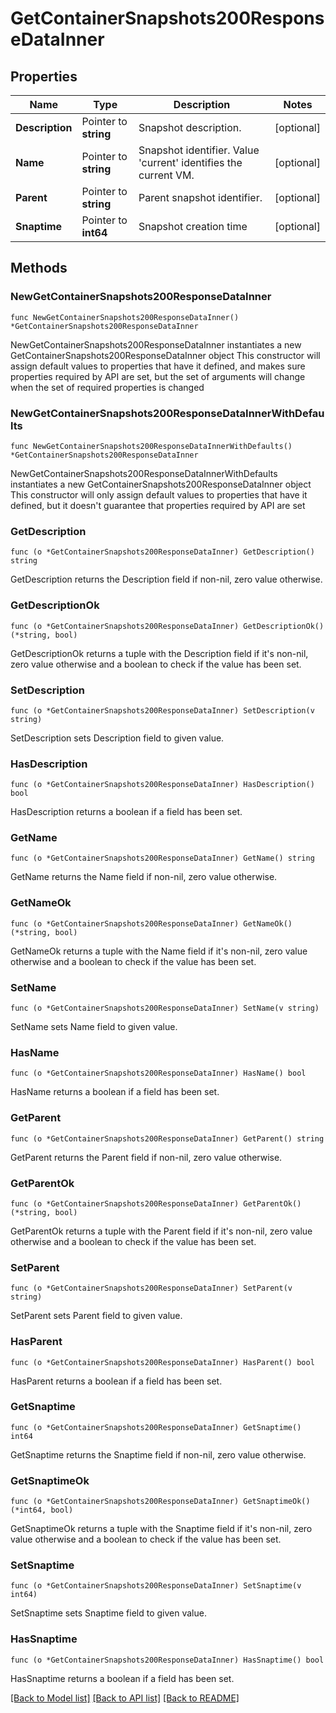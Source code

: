 # GetContainerSnapshots200ResponseDataInner

## Properties

Name | Type | Description | Notes
------------ | ------------- | ------------- | -------------
**Description** | Pointer to **string** | Snapshot description. | [optional] 
**Name** | Pointer to **string** | Snapshot identifier. Value &#39;current&#39; identifies the current VM. | [optional] 
**Parent** | Pointer to **string** | Parent snapshot identifier. | [optional] 
**Snaptime** | Pointer to **int64** | Snapshot creation time | [optional] 

## Methods

### NewGetContainerSnapshots200ResponseDataInner

`func NewGetContainerSnapshots200ResponseDataInner() *GetContainerSnapshots200ResponseDataInner`

NewGetContainerSnapshots200ResponseDataInner instantiates a new GetContainerSnapshots200ResponseDataInner object
This constructor will assign default values to properties that have it defined,
and makes sure properties required by API are set, but the set of arguments
will change when the set of required properties is changed

### NewGetContainerSnapshots200ResponseDataInnerWithDefaults

`func NewGetContainerSnapshots200ResponseDataInnerWithDefaults() *GetContainerSnapshots200ResponseDataInner`

NewGetContainerSnapshots200ResponseDataInnerWithDefaults instantiates a new GetContainerSnapshots200ResponseDataInner object
This constructor will only assign default values to properties that have it defined,
but it doesn't guarantee that properties required by API are set

### GetDescription

`func (o *GetContainerSnapshots200ResponseDataInner) GetDescription() string`

GetDescription returns the Description field if non-nil, zero value otherwise.

### GetDescriptionOk

`func (o *GetContainerSnapshots200ResponseDataInner) GetDescriptionOk() (*string, bool)`

GetDescriptionOk returns a tuple with the Description field if it's non-nil, zero value otherwise
and a boolean to check if the value has been set.

### SetDescription

`func (o *GetContainerSnapshots200ResponseDataInner) SetDescription(v string)`

SetDescription sets Description field to given value.

### HasDescription

`func (o *GetContainerSnapshots200ResponseDataInner) HasDescription() bool`

HasDescription returns a boolean if a field has been set.

### GetName

`func (o *GetContainerSnapshots200ResponseDataInner) GetName() string`

GetName returns the Name field if non-nil, zero value otherwise.

### GetNameOk

`func (o *GetContainerSnapshots200ResponseDataInner) GetNameOk() (*string, bool)`

GetNameOk returns a tuple with the Name field if it's non-nil, zero value otherwise
and a boolean to check if the value has been set.

### SetName

`func (o *GetContainerSnapshots200ResponseDataInner) SetName(v string)`

SetName sets Name field to given value.

### HasName

`func (o *GetContainerSnapshots200ResponseDataInner) HasName() bool`

HasName returns a boolean if a field has been set.

### GetParent

`func (o *GetContainerSnapshots200ResponseDataInner) GetParent() string`

GetParent returns the Parent field if non-nil, zero value otherwise.

### GetParentOk

`func (o *GetContainerSnapshots200ResponseDataInner) GetParentOk() (*string, bool)`

GetParentOk returns a tuple with the Parent field if it's non-nil, zero value otherwise
and a boolean to check if the value has been set.

### SetParent

`func (o *GetContainerSnapshots200ResponseDataInner) SetParent(v string)`

SetParent sets Parent field to given value.

### HasParent

`func (o *GetContainerSnapshots200ResponseDataInner) HasParent() bool`

HasParent returns a boolean if a field has been set.

### GetSnaptime

`func (o *GetContainerSnapshots200ResponseDataInner) GetSnaptime() int64`

GetSnaptime returns the Snaptime field if non-nil, zero value otherwise.

### GetSnaptimeOk

`func (o *GetContainerSnapshots200ResponseDataInner) GetSnaptimeOk() (*int64, bool)`

GetSnaptimeOk returns a tuple with the Snaptime field if it's non-nil, zero value otherwise
and a boolean to check if the value has been set.

### SetSnaptime

`func (o *GetContainerSnapshots200ResponseDataInner) SetSnaptime(v int64)`

SetSnaptime sets Snaptime field to given value.

### HasSnaptime

`func (o *GetContainerSnapshots200ResponseDataInner) HasSnaptime() bool`

HasSnaptime returns a boolean if a field has been set.


[[Back to Model list]](../README.md#documentation-for-models) [[Back to API list]](../README.md#documentation-for-api-endpoints) [[Back to README]](../README.md)


